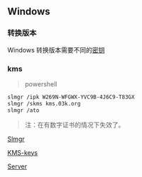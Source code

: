 ## Windows

### 转换版本

Windows 转换版本需要不同的[密钥](https://www.jiaochengzhijia.com/win10/20435.html)

### kms

> powershell

```bash
slmgr /ipk W269N-WFGWX-YVC9B-4J6C9-T83GX
slmgr /skms kms.03k.org
slmgr /ato
```

> 注：在有数字证书的情况下失效了。

[Slmgr](https://learn.microsoft.com/zh-cn/windows/deployment/volume-activation/monitor-activation-client)

[KMS-keys](https://learn.microsoft.com/en-us/windows-server/get-started/kms-client-activation-keys)

[Server](https://www.coolhub.top/tech-articles/kms_list.html)